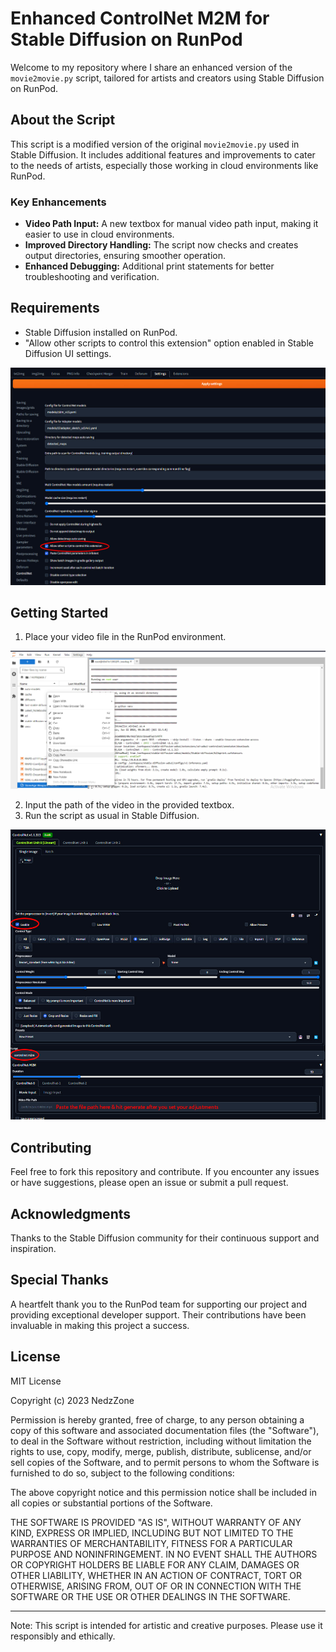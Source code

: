 # Enhanced ControlNet M2M for Stable Diffusion on RunPod

Welcome to my repository where I share an enhanced version of the `movie2movie.py` script, tailored for artists and creators using Stable Diffusion on RunPod.

## About the Script

This script is a modified version of the original `movie2movie.py` used in Stable Diffusion. It includes additional features and improvements to cater to the needs of artists, especially those working in cloud environments like RunPod.

### Key Enhancements
- **Video Path Input:** A new textbox for manual video path input, making it easier to use in cloud environments.
- **Improved Directory Handling:** The script now checks and creates output directories, ensuring smoother operation.
- **Enhanced Debugging:** Additional print statements for better troubleshooting and verification.

## Requirements
- Stable Diffusion installed on RunPod.
- "Allow other scripts to control this extension" option enabled in Stable Diffusion UI settings.

![Allow other scripts to control this extension](Allow%20other%20scripts%20to%20control%20this%20extension.jpg)

## Getting Started
1. Place your video file in the RunPod environment.

![CopyPath](CopyPath.jpg)

2. Input the path of the video in the provided textbox.
3. Run the script as usual in Stable Diffusion.

![Controlnet](Controlnet.jpg)

## Contributing
Feel free to fork this repository and contribute. If you encounter any issues or have suggestions, please open an issue or submit a pull request.

## Acknowledgments
Thanks to the Stable Diffusion community for their continuous support and inspiration.

## Special Thanks
A heartfelt thank you to the RunPod team for supporting our project and providing exceptional developer support. Their contributions have been invaluable in making this project a success.

## License
MIT License

Copyright (c) 2023 NedzZone

Permission is hereby granted, free of charge, to any person obtaining a copy
of this software and associated documentation files (the "Software"), to deal
in the Software without restriction, including without limitation the rights
to use, copy, modify, merge, publish, distribute, sublicense, and/or sell
copies of the Software, and to permit persons to whom the Software is
furnished to do so, subject to the following conditions:

The above copyright notice and this permission notice shall be included in all
copies or substantial portions of the Software.

THE SOFTWARE IS PROVIDED "AS IS", WITHOUT WARRANTY OF ANY KIND, EXPRESS OR
IMPLIED, INCLUDING BUT NOT LIMITED TO THE WARRANTIES OF MERCHANTABILITY,
FITNESS FOR A PARTICULAR PURPOSE AND NONINFRINGEMENT. IN NO EVENT SHALL THE
AUTHORS OR COPYRIGHT HOLDERS BE LIABLE FOR ANY CLAIM, DAMAGES OR OTHER
LIABILITY, WHETHER IN AN ACTION OF CONTRACT, TORT OR OTHERWISE, ARISING FROM,
OUT OF OR IN CONNECTION WITH THE SOFTWARE OR THE USE OR OTHER DEALINGS IN THE
SOFTWARE.

---

Note: This script is intended for artistic and creative purposes. Please use it responsibly and ethically.
